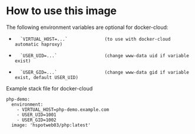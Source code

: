 # How to use this image

The following environment variables are optional for docker-cloud:

-       `VIRTUAL_HOST=...`              (to use with docker-cloud automatic haproxy)
-       `USER_UID=...`                  (change www-data uid if variable exist)
-       `USER_GID=...`                  (change www-data gid if variable exist, default USER_UID)

Example stack file for docker-cloud
~~~~
php-demo:
  environment:
    - VIRTUAL_HOST=php-demo.example.com
    - USER_UID=1001
    - USER_GID=1002
  image: 'hspotweb03/php:latest'
~~~~
